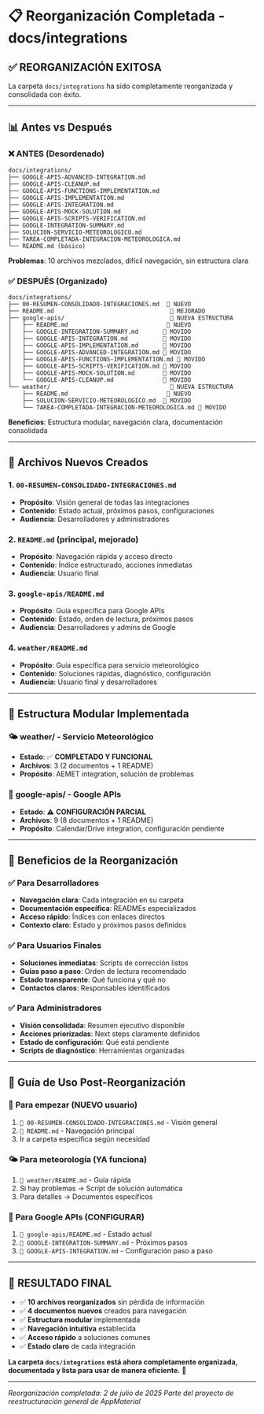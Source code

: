 # 📋 Reorganización Completada - docs/integrations

## ✅ **REORGANIZACIÓN EXITOSA**

La carpeta `docs/integrations` ha sido completamente reorganizada y consolidada con éxito.

---

## 📊 **Antes vs Después**

### ❌ **ANTES** (Desordenado)
```
docs/integrations/
├── GOOGLE-APIS-ADVANCED-INTEGRATION.md
├── GOOGLE-APIS-CLEANUP.md
├── GOOGLE-APIS-FUNCTIONS-IMPLEMENTATION.md
├── GOOGLE-APIS-IMPLEMENTATION.md
├── GOOGLE-APIS-INTEGRATION.md
├── GOOGLE-APIS-MOCK-SOLUTION.md
├── GOOGLE-APIS-SCRIPTS-VERIFICATION.md
├── GOOGLE-INTEGRATION-SUMMARY.md
├── SOLUCION-SERVICIO-METEOROLOGICO.md
├── TAREA-COMPLETADA-INTEGRACION-METEOROLOGICA.md
└── README.md (básico)
```
**Problemas**: 10 archivos mezclados, difícil navegación, sin estructura clara

### ✅ **DESPUÉS** (Organizado)
```
docs/integrations/
├── 00-RESUMEN-CONSOLIDADO-INTEGRACIONES.md  📄 NUEVO
├── README.md                                 📄 MEJORADO
├── google-apis/                              📁 NUEVA ESTRUCTURA
│   ├── README.md                            📄 NUEVO
│   ├── GOOGLE-INTEGRATION-SUMMARY.md       📄 MOVIDO
│   ├── GOOGLE-APIS-INTEGRATION.md          📄 MOVIDO  
│   ├── GOOGLE-APIS-IMPLEMENTATION.md       📄 MOVIDO
│   ├── GOOGLE-APIS-ADVANCED-INTEGRATION.md 📄 MOVIDO
│   ├── GOOGLE-APIS-FUNCTIONS-IMPLEMENTATION.md 📄 MOVIDO
│   ├── GOOGLE-APIS-SCRIPTS-VERIFICATION.md 📄 MOVIDO
│   ├── GOOGLE-APIS-MOCK-SOLUTION.md        📄 MOVIDO
│   └── GOOGLE-APIS-CLEANUP.md              📄 MOVIDO
└── weather/                                  📁 NUEVA ESTRUCTURA
    ├── README.md                            📄 NUEVO
    ├── SOLUCION-SERVICIO-METEOROLOGICO.md  📄 MOVIDO
    └── TAREA-COMPLETADA-INTEGRACION-METEOROLOGICA.md 📄 MOVIDO
```
**Beneficios**: Estructura modular, navegación clara, documentación consolidada

---

## 🎯 **Archivos Nuevos Creados**

### 1. **`00-RESUMEN-CONSOLIDADO-INTEGRACIONES.md`**
- **Propósito**: Visión general de todas las integraciones
- **Contenido**: Estado actual, próximos pasos, configuraciones
- **Audiencia**: Desarrolladores y administradores

### 2. **`README.md` (principal, mejorado)**
- **Propósito**: Navegación rápida y acceso directo
- **Contenido**: Índice estructurado, acciones inmediatas
- **Audiencia**: Usuario final

### 3. **`google-apis/README.md`**
- **Propósito**: Guía específica para Google APIs
- **Contenido**: Estado, orden de lectura, próximos pasos
- **Audiencia**: Desarrolladores y admins de Google

### 4. **`weather/README.md`**
- **Propósito**: Guía específica para servicio meteorológico
- **Contenido**: Soluciones rápidas, diagnóstico, configuración
- **Audiencia**: Usuario final y desarrolladores

---

## 🔄 **Estructura Modular Implementada**

### 🌤️ **weather/** - Servicio Meteorológico
- **Estado**: ✅ **COMPLETADO Y FUNCIONAL**
- **Archivos**: 3 (2 documentos + 1 README)
- **Propósito**: AEMET integration, solución de problemas

### 🔗 **google-apis/** - Google APIs  
- **Estado**: ⚠️ **CONFIGURACIÓN PARCIAL**
- **Archivos**: 9 (8 documentos + 1 README)
- **Propósito**: Calendar/Drive integration, configuración pendiente

---

## 🚀 **Beneficios de la Reorganización**

### ✅ **Para Desarrolladores**
- **Navegación clara**: Cada integración en su carpeta
- **Documentación específica**: READMEs especializados
- **Acceso rápido**: Índices con enlaces directos
- **Contexto claro**: Estado y próximos pasos definidos

### ✅ **Para Usuarios Finales**
- **Soluciones inmediatas**: Scripts de corrección listos
- **Guías paso a paso**: Orden de lectura recomendado
- **Estado transparente**: Qué funciona y qué no
- **Contactos claros**: Responsables identificados

### ✅ **Para Administradores**
- **Visión consolidada**: Resumen ejecutivo disponible
- **Acciones priorizadas**: Next steps claramente definidos
- **Estado de configuración**: Qué está pendiente
- **Scripts de diagnóstico**: Herramientas organizadas

---

## 📖 **Guía de Uso Post-Reorganización**

### 🎯 **Para empezar** (NUEVO usuario)
1. `📄 00-RESUMEN-CONSOLIDADO-INTEGRACIONES.md` - Visión general
2. `📄 README.md` - Navegación principal
3. Ir a carpeta específica según necesidad

### 🌤️ **Para meteorología** (YA funciona)
1. `📂 weather/README.md` - Guía rápida
2. Si hay problemas → Script de solución automática
3. Para detalles → Documentos específicos

### 🔗 **Para Google APIs** (CONFIGURAR)
1. `📂 google-apis/README.md` - Estado actual
2. `📄 GOOGLE-INTEGRATION-SUMMARY.md` - Próximos pasos
3. `📄 GOOGLE-APIS-INTEGRATION.md` - Configuración paso a paso

---

## 🎉 **RESULTADO FINAL**

- ✅ **10 archivos reorganizados** sin pérdida de información
- ✅ **4 documentos nuevos** creados para navegación
- ✅ **Estructura modular** implementada
- ✅ **Navegación intuitiva** establecida
- ✅ **Acceso rápido** a soluciones comunes
- ✅ **Estado claro** de cada integración

**La carpeta `docs/integrations` está ahora completamente organizada, documentada y lista para usar de manera eficiente.** 🚀

---

*Reorganización completada: 2 de julio de 2025*
*Parte del proyecto de reestructuración general de AppMaterial*
